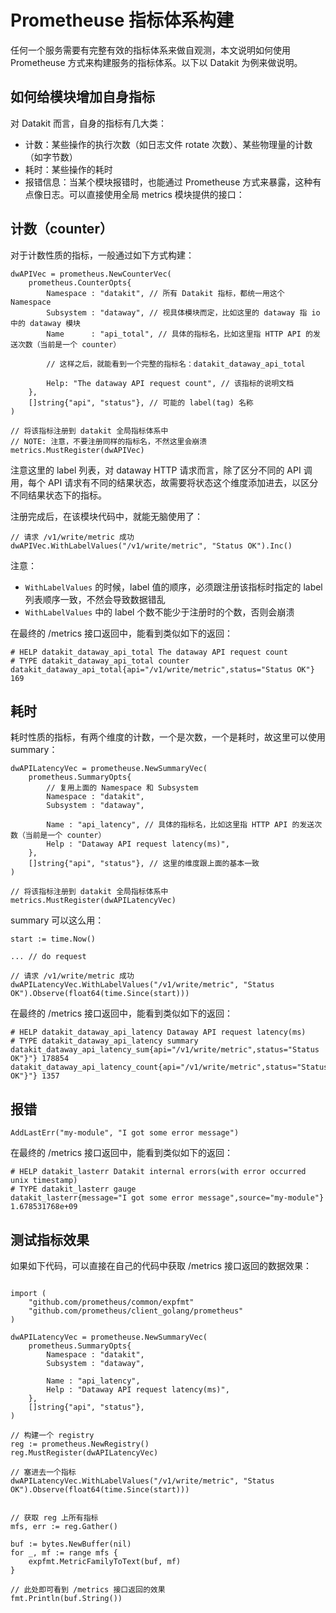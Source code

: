 # Prometheuse 指标体系构建

任何一个服务需要有完整有效的指标体系来做自观测，本文说明如何使用 Prometheuse 方式来构建服务的指标体系。以下以 Datakit 为例来做说明。

## 如何给模块增加自身指标

对 Datakit 而言，自身的指标有几大类：

- 计数：某些操作的执行次数（如日志文件 rotate 次数）、某些物理量的计数（如字节数）
- 耗时：某些操作的耗时
- 报错信息：当某个模块报错时，也能通过 Prometheuse 方式来暴露，这种有点像日志。可以直接使用全局 metrics 模块提供的接口：

## 计数（counter）

对于计数性质的指标，一般通过如下方式构建：

```golang
dwAPIVec = prometheus.NewCounterVec(
    prometheus.CounterOpts{
        Namespace : "datakit", // 所有 Datakit 指标，都统一用这个 Namespace
        Subsystem : "dataway", // 视具体模块而定，比如这里的 dataway 指 io 中的 dataway 模块
        Name      : "api_total", // 具体的指标名，比如这里指 HTTP API 的发送次数（当前是一个 counter）

        // 这样之后，就能看到一个完整的指标名：datakit_dataway_api_total

        Help: "The dataway API request count", // 该指标的说明文档
    },
    []string{"api", "status"}, // 可能的 label(tag) 名称
)

// 将该指标注册到 datakit 全局指标体系中
// NOTE: 注意，不要注册同样的指标名，不然这里会崩溃
metrics.MustRegister(dwAPIVec)
```

注意这里的 label 列表，对 dataway HTTP 请求而言，除了区分不同的 API 调用，每个 API 请求有不同的结果状态，故需要将状态这个维度添加进去，以区分不同结果状态下的指标。

注册完成后，在该模块代码中，就能无脑使用了：

```golang
// 请求 /v1/write/metric 成功
dwAPIVec.WithLabelValues("/v1/write/metric", "Status OK").Inc()
```

注意：

- `WithLabelValues` 的时候，label 值的顺序，必须跟注册该指标时指定的 label 列表顺序一致，不然会导致数据错乱
- `WithLabelValues` 中的 label 个数不能少于注册时的个数，否则会崩溃

在最终的 /metrics 接口返回中，能看到类似如下的返回：

```
# HELP datakit_dataway_api_total The dataway API request count
# TYPE datakit_dataway_api_total counter
datakit_dataway_api_total{api="/v1/write/metric",status="Status OK"} 169
```

## 耗时

耗时性质的指标，有两个维度的计数，一个是次数，一个是耗时，故这里可以使用 summary：

```golang
dwAPILatencyVec = prometheuse.NewSummaryVec(
    prometheus.SummaryOpts{
        // 复用上面的 Namespace 和 Subsystem
        Namespace : "datakit",
        Subsystem : "dataway",

        Name : "api_latency", // 具体的指标名，比如这里指 HTTP API 的发送次数（当前是一个 counter）
        Help : "Dataway API request latency(ms)",
    },
    []string{"api", "status"}, // 这里的维度跟上面的基本一致
)

// 将该指标注册到 datakit 全局指标体系中
metrics.MustRegister(dwAPILatencyVec)
```

summary 可以这么用：

```golang
start := time.Now()

... // do request

// 请求 /v1/write/metric 成功
dwAPILatencyVec.WithLabelValues("/v1/write/metric", "Status OK").Observe(float64(time.Since(start)))
```

在最终的 /metrics 接口返回中，能看到类似如下的返回：

```
# HELP datakit_dataway_api_latency Dataway API request latency(ms)
# TYPE datakit_dataway_api_latency summary
datakit_dataway_api_latency_sum{api="/v1/write/metric",status="Status OK"}"} 178854
datakit_dataway_api_latency_count{api="/v1/write/metric",status="Status OK"}"} 1357
```

## 报错

```golang
AddLastErr("my-module", "I got some error message")
```

在最终的 /metrics 接口返回中，能看到类似如下的返回：

```
# HELP datakit_lasterr Datakit internal errors(with error occurred unix timestamp)
# TYPE datakit_lasterr gauge
datakit_lasterr{message="I got some error message",source="my-module"} 1.678531768e+09
```

## 测试指标效果

如果如下代码，可以直接在自己的代码中获取 /metrics 接口返回的数据效果：

```golang

import (
    "github.com/prometheus/common/expfmt"
    "github.com/prometheus/client_golang/prometheus"
)

dwAPILatencyVec = prometheuse.NewSummaryVec(
    prometheus.SummaryOpts{
        Namespace : "datakit",
        Subsystem : "dataway",

        Name : "api_latency",
        Help : "Dataway API request latency(ms)",
    },
    []string{"api", "status"},
)

// 构建一个 registry
reg := prometheus.NewRegistry()
reg.MustRegister(dwAPILatencyVec)

// 塞进去一个指标
dwAPILatencyVec.WithLabelValues("/v1/write/metric", "Status OK").Observe(float64(time.Since(start)))


// 获取 reg 上所有指标
mfs, err := reg.Gather()

buf := bytes.NewBuffer(nil)
for _, mf := range mfs {
    expfmt.MetricFamilyToText(buf, mf)
}

// 此处即可看到 /metrics 接口返回的效果
fmt.Println(buf.String())
```
